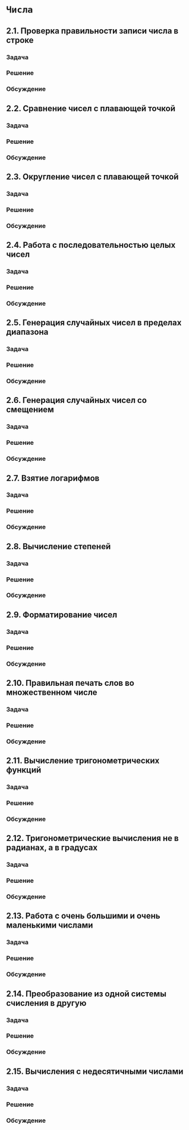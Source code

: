 # `Числа`

## 2.1. Проверка правильности записи числа в строке
### Задача
### Решение
### Обсуждение

## 2.2. Сравнение чисел с плавающей точкой
### Задача
### Решение
### Обсуждение

## 2.3. Округление чисел с плавающей точкой
### Задача
### Решение
### Обсуждение

## 2.4. Работа с последовательностью целых чисел
### Задача
### Решение
### Обсуждение

## 2.5. Генерация случайных чисел в пределах диапазона
### Задача
### Решение
### Обсуждение

## 2.6. Генерация случайных чисел со смещением
### Задача
### Решение
### Обсуждение

## 2.7. Взятие логарифмов
### Задача
### Решение
### Обсуждение

## 2.8. Вычисление степеней
### Задача
### Решение
### Обсуждение

## 2.9. Форматирование чисел
### Задача
### Решение
### Обсуждение

## 2.10. Правильная печать слов во множественном числе
### Задача
### Решение
### Обсуждение

## 2.11. Вычисление тригонометрических функций
### Задача
### Решение
### Обсуждение

## 2.12. Тригонометрические вычисления не в радианах, а в градусах
### Задача
### Решение
### Обсуждение

## 2.13. Работа с очень большими и очень маленькими числами
### Задача
### Решение
### Обсуждение

## 2.14. Преобразование из одной системы счисления в другую
### Задача
### Решение
### Обсуждение

## 2.15. Вычисления с недесятичными числами
### Задача
### Решение
### Обсуждение


